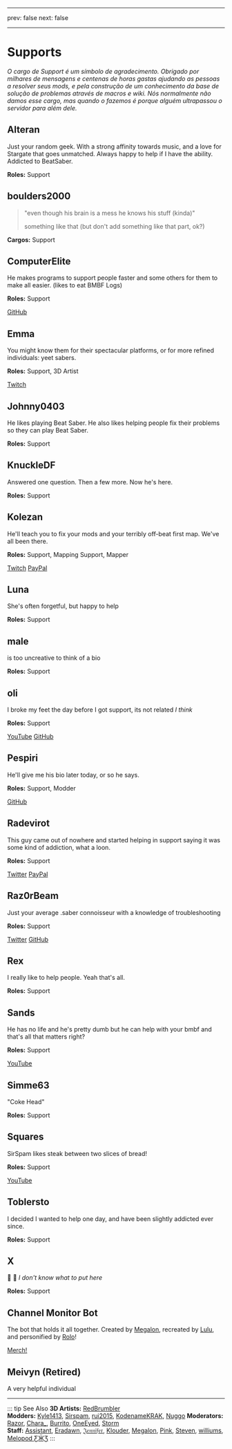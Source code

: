 - - -
prev: false next: false
- - -

# Supports

_O cargo de Support é um símbolo de agradecimento. Obrigado por milhares de mensagens e centenas de horas gastas ajudando as pessoas a resolver seus mods, e pela construção de um conhecimento da base de solução de problemas através de macros e wiki. Nós normalmente não damos esse cargo, mas quando o fazemos é porque alguém ultrapassou o servidor para além dele._

## Alteran

Just your random geek. With a strong affinity towards music, and a love for Stargate that goes unmatched. Always happy to help if I have the ability.  
Addicted to BeatSaber.

**Roles:** Support

## boulders2000

> "even though his brain is a mess he knows his stuff (kinda)"
> 
> something like that (but don't add something like that part, ok?)

**Cargos:** Support

## ComputerElite

He makes programs to support people faster and some others for them to make all easier. (likes to eat BMBF Logs)

**Roles:** Support

<AboutLinks>

[GitHub](https://github.com/ComputerElite/)

</AboutLinks>

## Emma

You might know them for their spectacular platforms, or for more refined individuals: yeet sabers.

**Roles:** Support, 3D Artist

<AboutLinks>

[Twitch](https://www.twitch.tv/therealkleinba)

</AboutLinks>

## Johnny0403

He likes playing Beat Saber. He also likes helping people fix their problems so they can play Beat Saber.

**Roles:** Support

## KnuckleDF

Answered one question. Then a few more. Now he's here.

**Roles:** Support

## Kolezan

He'll teach you to fix your mods and your terribly off-beat first map. We've all been there.

**Roles:** Support, Mapping Support, Mapper

<AboutLinks>

[Twitch](https://www.twitch.tv/kolezan)
[PayPal](https://paypal.me/kolezan)

</AboutLinks>

## Luna

She's often forgetful, but happy to help

**Roles:** Support

## male

is too uncreative to think of a bio

**Roles:** Support

## oli

I broke my feet the day before I got support, its not related _I think_

**Roles:** Support

<AboutLinks>

[YouTube](https://www.youtube.com/@gikmo8246)
[GitHub](https://github.com/oli-ctrl)

</AboutLinks>

## Pespiri

He'll give me his bio later today, or so he says.

**Roles:** Support, Modder

<AboutLinks>

[GitHub](https://github.com/pespiri)

</AboutLinks>

## Radevirot

This guy came out of nowhere and started helping in support saying it was some kind of addiction, what a loon.

**Roles:** Support

<AboutLinks>

[Twitter](https://twitter.com/Radevirot)
[PayPal](https://paypal.me/Radevirot)

</AboutLinks>

## Raz0rBeam

Just your average .saber connoisseur with a knowledge of troubleshooting

**Roles:** Support

<AboutLinks>

[Twitter](https://www.twitter.com/Raz0rBeam)
[GitHub](https://www.github.com/Raz0rBeam)

</AboutLinks>

## Rex

I really like to help people. Yeah that's all.

**Roles:** Support

## Sands

He has no life and he's pretty dumb but he can help with your bmbf and that's all that matters right?

**Roles:** Support

<AboutLinks>

[YouTube](https://www.youtube.com/channel/UCiZEAQOgVABYs1-u3psPezg)

</AboutLinks>

## Simme63

"Coke Head"

**Roles:** Support

## Squares

SirSpam likes steak between two slices of bread!

**Roles:** Support

<AboutLinks>

[YouTube](https://www.youtube.com/channel/UCaQ7PLj4AqGHZnqQVjc_XBQ)

</AboutLinks>

## Toblersto

I decided I wanted to help one day, and have been slightly addicted ever since.

**Roles:** Support

## X

🐸 🎉 _I don't know what to put here_

**Roles:** Support

## Channel Monitor Bot

The bot that holds it all together. Created by [Megalon](./staff.md#megalon), recreated by [Lulu](./staff.md#lulu), and personified by [Rolo](./modders.md#rolo)!

<AboutLinks>

[Merch!](https://www.redbubble.com/people/megalon-gaming/portfolio)

</AboutLinks>

## Meivyn (Retired)

A very helpful individual

---

::: tip See Also **3D Artists:** [RedBrumbler](./3d-artists.md#redbrumbler)  
**Modders:** [Kyle1413](./modders.md#kyle1413), [Sirspam](./modders.md#sirspam), [rui2015](./moderators.md#rui2015), [KodenameKRAK](./modders.md#kodenamekrak), [Nuggo](./modders.md#nuggo) **Moderators:** [Razor](./moderators.md#razor), [Chara\_](./moderators.md#chara-retired), [Burrito](./moderators.md#burrito), [OneEyed](./moderators.md#oneeyed-retired), [Storm](./moderators.md#storm)  
**Staff:** [Assistant](./staff.md#assistant-retired), [Eradawn](./staff.md#eradawn), [𝔍𝔢𝔫𝔫𝔦𝔣𝔢𝔯](./staff.md#jennifer), [Klouder](./staff.md#klouder-retired), [Megalon](./staff.md#megalon), [Pink](./staff.md#pink), [Steven](./staff.md#steven-🎀), [williums](./staff.md#williums), [Melopod ƸӜƷ](./staff.md#melopod-ƹжʒ) :::

